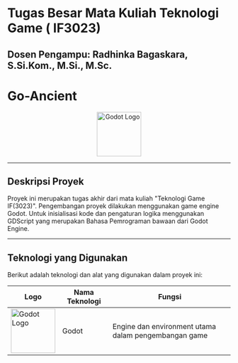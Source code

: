 # Tugas Besar Mata Kuliah Teknologi Game (	IF3023)

## Dosen Pengampu: **Radhinka Bagaskara, S.Si.Kom., M.Si., M.Sc.**

# **Go-Ancient**

<p align="center">
  <img src="https://upload.wikimedia.org/wikipedia/commons/6/6a/Godot_icon.svg" alt="Godot Logo" width="100" />
  
</p>

---

## **Deskripsi Proyek**

Proyek ini merupakan tugas akhir dari mata kuliah "Teknologi Game IF(3023)". Pengembangan proyek dilakukan menggunakan game engine Godot. Untuk inisialisasi kode dan pengaturan logika menggunakan GDScript yang merupakan Bahasa Pemrograman bawaan dari Godot Engine.

---

## **Teknologi yang Digunakan**

Berikut adalah teknologi dan alat yang digunakan dalam proyek ini:

| Logo                                                                                                                           | Nama Teknologi | Fungsi                                                                           |
| ------------------------------------------------------------------------------------------------------------------------------ | -------------- | -------------------------------------------------------------------------------- |
| <img src="https://upload.wikimedia.org/wikipedia/commons/6/6a/Godot_icon.svg" alt="Godot Logo" width="100" />                  | Godot          | Engine dan environment utama dalam pengembangan game                           |
